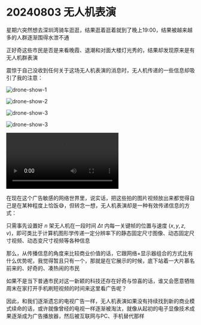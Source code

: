 # 20240803 无人机表演

星期六突然想去深圳湾骑车逛逛，结果逛着逛着就到了晚上19:00，结果被越来越多的人群逐渐围得水泄不通

正好奇这些市民是否是来看晚霞、退潮和对面大楼灯光秀的，结果却发现原来是有无人机群表演

震惊于自己没收到任何关于这场无人机表演的消息时，无人机传递的一些信息却吸引了我的注意：

![drone-show-1](/drone-show-1.png)

![drone-show-2](/drone-show-2.png)

![drone-show-3](/drone-show-3.png)

![drone-show-3](/drone-show-4.png)

<video src="/drone-show.mp4" controls="controls"></video>

在现在这个广告敏感的网络世界里，说实话，把这些拍的图片视频放出来都觉得自己是在某种程度上恰饭😅，但转念一想，无人机表演却是一种有效传递信息的方式：

只需事先设置好 $n$ 架无人机在一段时间 $\Delta t$ 内每一关键帧的位置与速度 $(x, y, z, v)$，即可类比于计算机图形学传递一定分辨率下的静态固定尺寸图像、动态固定尺寸视频、动态变尺寸视频等各种信息

那么，从传播信息的角度来比较商业价值的话，它跟网络+显示器组合的方式比有什么优势呢，我觉得暂且只有一个，那就是在它展示的时候，底下站着一大片慕名前来的、好奇的、凑热闹的市民

如果不是当下普通市民对这一新颖的科技还存在好奇与惊喜的话，谁又会愿意牺牲周末在家打开手机刷短视频的时间来这里看广告呢？

因此，和我们逐渐遗忘的电视广告一样，无人机表演如果没有持续找到新的商业模式续命的话，或许就像曾经的电视一样逐渐被淘汰，就像从起初的电子显像技术成果逐渐成为广告播放器，然后被互联网与PC、手机替代那样
